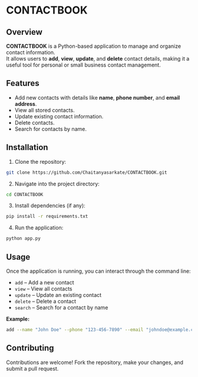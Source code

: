 
# CONTACTBOOK

## Overview

**CONTACTBOOK** is a Python-based application to manage and organize contact information.  
It allows users to **add**, **view**, **update**, and **delete** contact details, making it a useful tool for personal or small business contact management.

## Features
- Add new contacts with details like **name**, **phone number**, and **email address**.
- View all stored contacts.
- Update existing contact information.
- Delete contacts.
- Search for contacts by name.

## Installation
1. Clone the repository:
```bash
git clone https://github.com/Chaitanyasarkate/CONTACTBOOK.git
````

2. Navigate into the project directory:

```bash
cd CONTACTBOOK
```

3. Install dependencies (if any):

```bash
pip install -r requirements.txt
```

4. Run the application:

```bash
python app.py
```

## Usage
Once the application is running, you can interact through the command line:

* `add` – Add a new contact
* `view` – View all contacts
* `update` – Update an existing contact
* `delete` – Delete a contact
* `search` – Search for a contact by name

**Example:**

```bash
add --name "John Doe" --phone "123-456-7890" --email "johndoe@example.com"
```

## Contributing

Contributions are welcome!
Fork the repository, make your changes, and submit a pull request.


 
